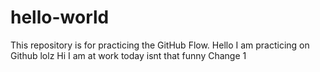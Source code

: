 # hello-world
This repository is for practicing the GitHub Flow.
Hello I am practicing on Github lolz
Hi I am at work today isnt that funny
Change 1